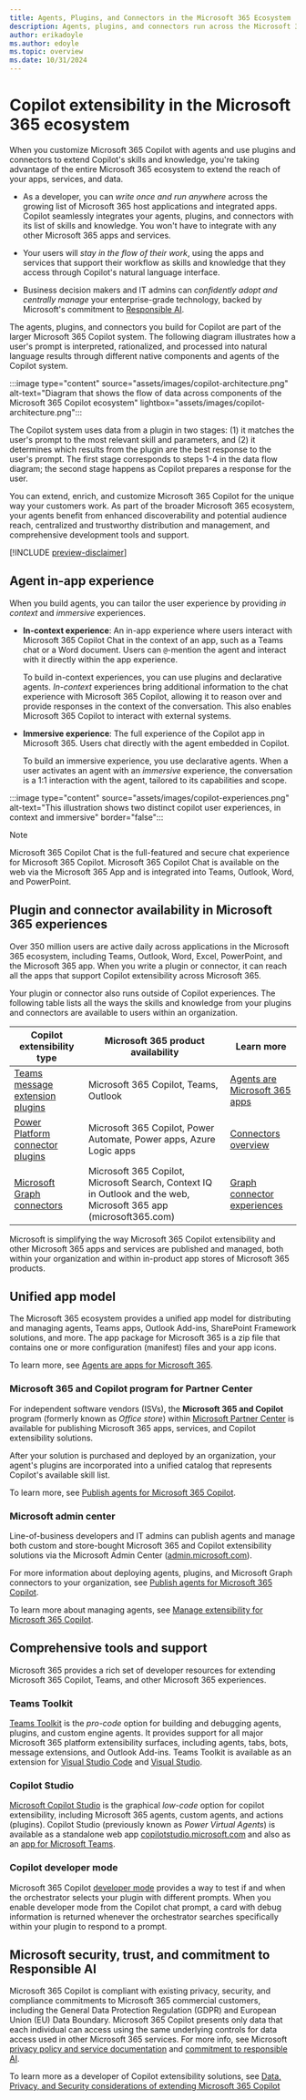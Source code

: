 ```yaml
---
title: Agents, Plugins, and Connectors in the Microsoft 365 Ecosystem
description: Agents, plugins, and connectors run across the Microsoft 365 ecosystem. Learn how the Microsoft 365 ecosystem extends the reach of your apps, services, and data.
author: erikadoyle
ms.author: edoyle
ms.topic: overview
ms.date: 10/31/2024
---
```


# Copilot extensibility in the Microsoft 365 ecosystem

When you customize Microsoft 365 Copilot with agents and use plugins and connectors to extend Copilot's skills and knowledge, you're taking advantage of the entire Microsoft 365 ecosystem to extend the reach of your apps, services, and data.

- As a developer, you can *write once and run anywhere* across the growing list of Microsoft 365 host applications and integrated apps. Copilot seamlessly integrates your agents, plugins, and connectors with its list of skills and knowledge. You won't have to integrate with any other Microsoft 365 apps and services.

- Your users will *stay in the flow of their work*, using the apps and services that support their workflow as skills and knowledge that they access through Copilot's natural language interface.

- Business decision makers and IT admins can *confidently adopt and centrally manage* your enterprise-grade technology, backed by Microsoft's commitment to [Responsible AI](#microsoft-security-trust-and-commitment-to-responsible-ai).

The agents, plugins, and connectors you build for Copilot are part of the larger Microsoft 365 Copilot system. The following diagram illustrates how a user's prompt is interpreted, rationalized, and processed into natural language results through different native components and agents of the Copilot system.

:::image type="content" source="assets/images/copilot-architecture.png" alt-text="Diagram that shows the flow of data across components of the Microsoft 365 Copilot ecosystem" lightbox="assets/images/copilot-architecture.png":::

The Copilot system uses data from a plugin in two stages: (1) it matches the user's prompt to the most relevant skill and parameters, and (2) it determines which results from the plugin are the best response to the user's prompt. The first stage corresponds to steps 1-4 in the data flow diagram; the second stage happens as Copilot prepares a response for the user.

You can extend, enrich, and customize Microsoft 365 Copilot for the unique way your customers work. As part of the broader Microsoft 365 ecosystem, your  agents benefit from enhanced discoverability and potential audience reach, centralized and trustworthy distribution and management, and comprehensive development tools and support.

[!INCLUDE [preview-disclaimer](includes/preview-disclaimer.md)]

## Agent in-app experience

When you build agents, you can tailor the user experience by providing *in context* and *immersive* experiences.

- **In-context experience**: An in-app experience where users interact with Microsoft 365 Copilot Chat in the context of an app, such as a Teams chat or a Word document. Users can `@`-mention the agent and interact with it directly within the app experience.

  To build in-context experiences, you can use plugins and declarative agents. *In-context* experiences bring additional information to the chat experience with Microsoft 365 Copilot, allowing it to reason over and provide responses in the context of the conversation. This also enables Microsoft 365 Copilot to interact with external systems. 

- **Immersive experience**: The full experience of the Copilot app in Microsoft 365. Users chat directly with the agent embedded in Copilot.

    To build an immersive experience, you use declarative agents. When a user activates an agent with an *immersive* experience, the conversation is a 1:1 interaction with the agent, tailored to its capabilities and scope.

:::image type="content" source="assets/images/copilot-experiences.png" alt-text="This illustration shows two distinct copilot user experiences, in context and immersive" border="false":::

> [!NOTE]
> Microsoft 365 Copilot Chat is the full-featured and secure chat experience for Microsoft 365 Copilot. Microsoft 365 Copilot Chat is available on the web via the Microsoft 365 App and is integrated into Teams, Outlook, Word, and PowerPoint.​

## Plugin and connector availability in Microsoft 365 experiences

Over 350 million users are active daily across applications in the Microsoft 365 ecosystem, including Teams, Outlook, Word, Excel, PowerPoint, and the Microsoft 365 app. When you write a plugin or connector, it can reach all the apps that support Copilot extensibility across Microsoft 365.

Your plugin or connector also runs outside of Copilot experiences. The following table lists all the ways the skills and knowledge from your plugins and connectors are available to users within an organization.

|Copilot extensibility type|Microsoft 365 product availability|Learn more|
|----------|-----------|------------|
|[Teams message extension plugins](./overview-message-extension-bot.md)|Microsoft 365 Copilot, Teams, Outlook| [Agents are Microsoft 365 apps](./agents-are-apps.md) |
|[Power Platform connector plugins](/connectors/connectors)|Microsoft 365 Copilot, Power Automate, Power apps, Azure Logic apps| [Connectors overview](/connectors/connectors)|
|[Microsoft Graph connectors](./overview-graph-connector.md)|Microsoft 365 Copilot, Microsoft Search, Context IQ in Outlook and the web, Microsoft 365 app (microsoft365.com)|[Graph connector experiences](/graph/connecting-external-content-experiences?context=%2Fmicrosoft-365-copilot%2Fextensibility%2Fcontext)|

Microsoft is simplifying the way Microsoft 365 Copilot extensibility and other Microsoft 365 apps and services are published and managed, both within your organization and within in-product app stores of Microsoft 365 products.

## Unified app model

The Microsoft 365 ecosystem provides a unified app model for distributing and managing agents, Teams apps, Outlook Add-ins, SharePoint Framework solutions, and more. The app package for Microsoft 365 is a zip file that contains one or more configuration (manifest) files and your app icons.

To learn more, see [Agents are apps for Microsoft 365](agents-are-apps.md).

### Microsoft 365 and Copilot program for Partner Center

For independent software vendors (ISVs), the **Microsoft 365 and Copilot** program (formerly known as *Office store*) within [Microsoft Partner Center](https://partner.microsoft.com) is available for publishing Microsoft 365 apps, services, and Copilot extensibility solutions.

After your solution is purchased and deployed by an organization, your agent's plugins are incorporated into a unified catalog that represents Copilot's available skill list.

To learn more, see [Publish agents for Microsoft 365 Copilot](./publish.md).

### Microsoft admin center

Line-of-business developers and IT admins can publish agents and manage both custom and store-bought Microsoft 365 and Copilot extensibility solutions via the Microsoft Admin Center ([admin.microsoft.com](https://admin.microsoft.com)).

For more information about deploying agents, plugins, and Microsoft Graph connectors to your organization, see [Publish agents for Microsoft 365 Copilot](./publish.md).

To learn more about managing agents, see [Manage extensibility for Microsoft 365 Copilot](manage.md).

## Comprehensive tools and support

Microsoft 365 provides a rich set of developer resources for extending Microsoft 365 Copilot, Teams, and other Microsoft 365 experiences.

### Teams Toolkit

[Teams Toolkit](/microsoftteams/platform/toolkit/teams-toolkit-fundamentals)  is the *pro-code* option for building and debugging agents, plugins, and custom engine agents. It provides support for all major Microsoft 365 platform extensibility surfaces, including agents, tabs, bots, message extensions, and Outlook Add-ins. Teams Toolkit is available as an extension for [Visual Studio Code](https://marketplace.visualstudio.com/items?itemName=TeamsDevApp.ms-teams-vscode-extension) and [Visual Studio](/microsoftteams/platform/toolkit/toolkit-v4/install-teams-toolkit-vs).

### Copilot Studio

[Microsoft Copilot Studio](/microsoft-copilot-studio/copilot-plugins-overview?context=%2Fmicrosoft-365-copilot%2Fextensibility%2Fcontext) is the graphical *low-code* option for copilot extensibility, including Microsoft 365 agents, custom agents, and actions (plugins). Copilot Studio (previously known as *Power Virtual Agents*) is available as a standalone web app [copilotstudio.microsoft.com](https://copilotstudio.microsoft.com/) and also as an [app for Microsoft Teams](https://aka.ms/PVATeamsApp?azure-portal=true).

### Copilot developer mode

Microsoft 365 Copilot [developer mode](./debugging-copilot-plugin.md) provides a way to test if and when the orchestrator selects your plugin with different prompts. When you enable developer mode from the Copilot chat prompt, a card with debug information is returned whenever the orchestrator searches specifically within your plugin to respond to a prompt.

## Microsoft security, trust, and commitment to Responsible AI

Microsoft 365 Copilot is compliant with existing privacy, security, and compliance commitments to Microsoft 365 commercial customers, including the General Data Protection Regulation (GDPR) and European Union (EU) Data Boundary.  Microsoft 365 Copilot presents only data that each individual can access using the same underlying controls for data access used in other Microsoft 365 services. For more info, see Microsoft [privacy policy and service documentation](https://privacy.microsoft.com/) and [commitment to responsible AI](https://www.microsoft.com/ai/responsible-ai).

To learn more as a developer of Copilot extensibility solutions, see [Data, Privacy, and Security considerations of extending Microsoft 365 Copilot](./data-privacy-security.md)
